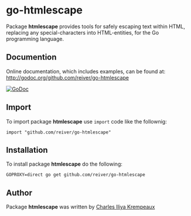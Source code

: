 # go-htmlescape

Package **htmlescape** provides tools for safely escaping text within HTML, replacing any special-characters into HTML-entities, for the Go programming language.

## Documention

Online documentation, which includes examples, can be found at: http://godoc.org/github.com/reiver/go-htmlescape

[![GoDoc](https://godoc.org/github.com/reiver/go-htmlescape?status.svg)](https://godoc.org/github.com/reiver/go-htmlescape)

## Import

To import package **htmlescape** use `import` code like the follownig:
```
import "github.com/reiver/go-htmlescape"
```

## Installation

To install package **htmlescape** do the following:
```
GOPROXY=direct go get github.com/reiver/go-htmlescape
```

## Author

Package **htmlescape** was written by [Charles Iliya Krempeaux](http://reiver.link)
